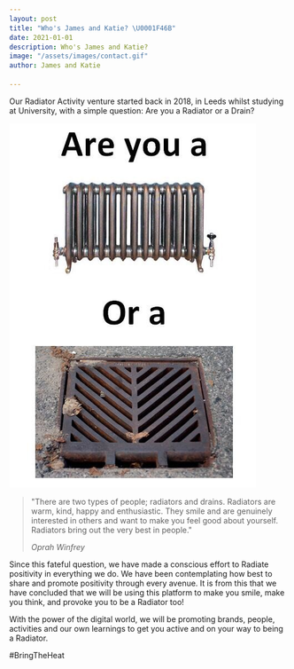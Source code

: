 ```yaml
---
layout: post
title: "Who's James and Katie? \U0001F46B"
date: 2021-01-01
description: Who's James and Katie?
image: "/assets/images/contact.gif"
author: James and Katie

---
```

Our Radiator Activity venture started back in 2018, in Leeds whilst studying at University, with a simple question: Are you a Radiator or a Drain?

![are you a radiator or a drain?](/assets/images/radiatorvsdrain.jpeg "Radiator vs. Drain")

> "There are two types of people; radiators and drains. Radiators are warm, kind, happy and enthusiastic. They smile and are genuinely interested in others and want to make you feel good about yourself. Radiators bring out the very best in people."
>
> <cite>Oprah Winfrey</cite>

Since this fateful question, we have made a conscious effort to Radiate positivity in everything we do. We have been contemplating how best to share and promote positivity through every avenue. It is from this that we have concluded that we will be using this platform to make you smile, make you think, and provoke you to be a Radiator too!

With the power of the digital world, we will be promoting brands, people, activities and our own learnings to get you active and on your way to being a Radiator.

\#BringTheHeat